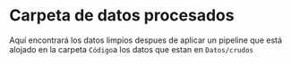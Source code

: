 # Carpeta de datos procesados

Aquí encontrará los datos limpios despues de aplicar un pipeline que está alojado en la carpeta `Código`a los datos que estan en `Datos/crudos`